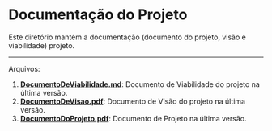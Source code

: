 # Documentação do Projeto

Este diretório mantém a documentação (documento do projeto, visão e viabilidade) projeto. 

---

Arquivos:
1. [**DocumentoDeViabilidade.md**](https://github.com/ICEI-PUC-Minas-PPLES-TI/plf-es-2023-1-tcci-0393100-dev-plataformaapoioavaliacoesprojetos/blob/master/Documentacao/DocumentoDeViabilidade.md): Documento de Viabilidade do projeto na última versão.
2. [**DocumentoDeVisao.pdf**](https://github.com/ICEI-PUC-Minas-PPLES-TI/plf-es-2023-1-tcci-0393100-dev-plataformaapoioavaliacoesprojetos/blob/master/Documentacao/DocumentoDeVisao.pdf): Documento de Visão do projeto na última versão.
3. [**DocumentoDoProjeto.pdf**](https://github.com/ICEI-PUC-Minas-PPLES-TI/plf-es-2023-1-tcci-0393100-dev-plataformaapoioavaliacoesprojetos/blob/master/Documentacao/DocumentoDoProjeto.pdf): Documento de Projeto na última versão.
